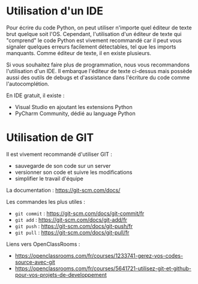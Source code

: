 # Utilisation d'un IDE

Pour écrire du code Python, on peut utiliser n'importe quel éditeur de texte brut quelque soit l'OS.
Cependant, l'utilisation d'un éditeur de texte qui "comprend" le code Python est vivement recommandé car il
peut vous signaler quelques erreurs facilement détectables, tel que les imports manquants.
Comme éditeur de texte, il en existe plusieurs.

Si vous souhaitez faire plus de programmation, nous vous recommandons l'utilisation d'un IDE. Il embarque
l'éditeur de texte ci-dessus mais possède aussi des outils de debugs et d'assistance dans l'écriture du code
comme l'autocomplétion.

En IDE gratuit, il existe : 
* Visual Studio en ajoutant les extensions Python
* PyCharm Community, dédié au language Python


# Utilisation de GIT

Il est vivement recommandé d'utiliser GIT :

 * sauvegarde de son code sur un server
 * versionner son code et suivre les modifications
 * simplifier le travail d'équipe

La documentation : https://git-scm.com/docs/

Les commandes les plus utiles :

 * `git commit` : https://git-scm.com/docs/git-commit/fr
 * `git add` : https://git-scm.com/docs/git-add/fr
 * `git push` : https://git-scm.com/docs/git-push/fr
 * `git pull` : https://git-scm.com/docs/git-pull/fr

Liens vers OpenClassRooms :

  * https://openclassrooms.com/fr/courses/1233741-gerez-vos-codes-source-avec-git
  * https://openclassrooms.com/fr/courses/5641721-utilisez-git-et-github-pour-vos-projets-de-developpement
